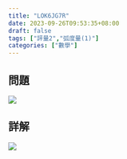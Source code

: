 ```yaml
---
title: "LOK6JG7R"
date: 2023-09-26T09:53:35+08:00
draft: false
tags: ["評量2","弧度量(1)"]
categories: ["數學"]
---
```

<!--more-->

## 問題
<img src="/posts/solution/LOK6JG7R-q.png">

## 詳解
<img src="/posts/solution/LOK6JG7R-sol.png">
